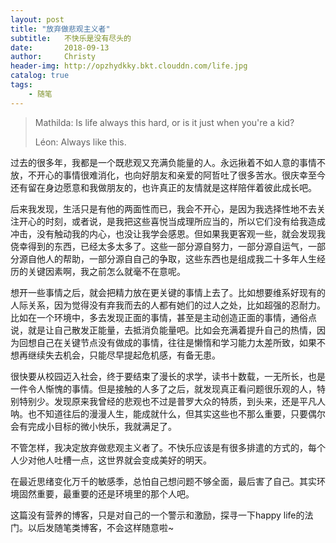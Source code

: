 ```yaml
---
layout: post
title: "放弃做悲观主义者"
subtitle:   不快乐是没有尽头的
date:       2018-09-13 
author:     Christy
header-img: http://opzhydkky.bkt.clouddn.com/life.jpg
catalog: true
tags:
    - 随笔
---
```


> Mathilda:
> Is life always this hard, or is it just when you're a kid?
> 
> Léon:
> Always like this.

过去的很多年，我都是一个既悲观又充满负能量的人。永远揪着不如人意的事情不放，不开心的事情很难消化，也向好朋友和亲爱的阿哲吐了很多苦水。很庆幸至今还有留在身边愿意和我做朋友的，也许真正的友情就是这样陪伴着彼此成长吧。

后来我发现，生活只是有他的两面性而已，我会不开心，是因为我选择性地不去关注开心的时刻，或者说，是我把这些喜悦当成理所应当的，所以它们没有给我造成冲击，没有触动我的内心，也没让我学会感恩。但如果我更客观一些，就会发现我侥幸得到的东西，已经太多太多了。这些一部分源自努力，一部分源自运气，一部分源自他人的帮助，一部分源自自己的争取，这些东西也是组成我二十多年人生经历的关键因素啊，我之前怎么就毫不在意呢。

想开一些事情之后，就会把精力放在更关键的事情上去了。比如想要维系好现有的人际关系，因为觉得没有弃我而去的人都有她们的过人之处，比如超强的忍耐力。比如在一个环境中，多去发现正面的事情，甚至是主动创造正面的事情，通俗点说，就是让自己散发正能量，去抵消负能量吧。比如会充满着提升自己的热情，因为回想自己在关键节点没有做成的事情，往往是懒惰和学习能力太差所致，如果不想再继续失去机会，只能尽早提起危机感，有备无患。

很快要从校园迈入社会，终于要结束了漫长的求学，读书十数载，一无所长，也是一件令人惭愧的事情。但是接触的人多了之后，就发现真正看问题很乐观的人，特别特别少。发现原来我曾经的悲观也不过是普罗大众的特质，到头来，还是平凡人呐。也不知道往后的漫漫人生，能成就什么，但其实这些也不那么重要，只要偶尔会有完成小目标的微小快乐，我就满足了。

不管怎样，我决定放弃做悲观主义者了。不快乐应该是有很多排遣的方式的，每个人少对他人吐槽一点，这世界就会变成美好的明天。

在最近思绪变化万千的敏感季，总怕自己想问题不够全面，最后害了自己。其实环境固然重要，最重要的还是环境里的那个人吧。

这篇没有营养的博客，只是对自己的一个警示和激励，探寻一下happy life的法门。以后发随笔类博客，不会这样随意啦~